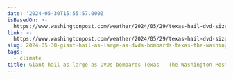 ```yaml
---
date: '2024-05-30T15:55:57.000Z'
isBasedOn: >-
  https://www.washingtonpost.com/weather/2024/05/29/texas-hail-dvd-size-record-nwws/
link: >-
  https://www.washingtonpost.com/weather/2024/05/29/texas-hail-dvd-size-record-nwws/
slug: 2024-05-30-giant-hail-as-large-as-dvds-bombards-texas-the-washington-post
tags:
  - climate
title: Giant hail as large as DVDs bombards Texas - The Washington Post
---
```

 
